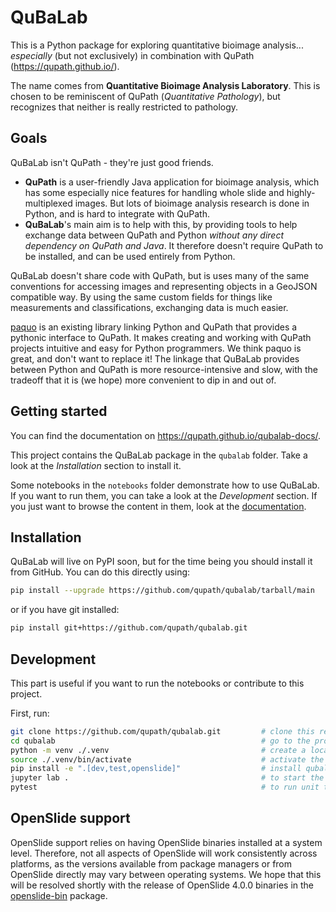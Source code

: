 # QuBaLab

This is a Python package for exploring quantitative bioimage analysis...
*especially* (but not exclusively) in
combination with QuPath (https://qupath.github.io/).

The name comes from **Quantitative Bioimage Analysis Laboratory**.
This is chosen to be reminiscent of QuPath (*Quantitative Pathology*),
but recognizes that neither is really restricted to pathology.

## Goals

QuBaLab isn't QuPath - they're just good friends.

* **QuPath** is a user-friendly Java application for bioimage analysis,
    which has some especially nice features for
    handling whole slide and highly-multiplexed images.
    But lots of bioimage analysis research is done in Python,
    and is hard to integrate with QuPath.
* **QuBaLab**'s main aim is to help with this, by providing tools to help
    exchange data between QuPath and Python
    *without any direct dependency on QuPath and Java*.
    It therefore doesn't require QuPath to be installed, and
    can be used entirely from Python.

QuBaLab doesn't share code with QuPath, but is uses many of the same conventions
for accessing images and representing objects in a GeoJSON compatible way.
By using the same custom fields for things like measurements and classifications,
exchanging data is much easier.

[paquo](https://paquo.readthedocs.io/en/latest/index.html) is an existing library
linking Python and QuPath that provides a pythonic interface to QuPath.
It makes creating and working with QuPath projects intuitive and easy
for Python programmers. We think paquo is great, and don't want to replace it!
The linkage that QuBaLab provides between Python and QuPath is more
resource-intensive and slow, with the tradeoff that it is (we hope) more
convenient to dip in and out of.

## Getting started

You can find the documentation on https://qupath.github.io/qubalab-docs/.

This project contains the QuBaLab package in the `qubalab` folder.
Take a look at the *Installation* section to install it.

Some notebooks in the `notebooks` folder demonstrate how to use QuBaLab.
If you want to run them, you can take a look at the *Development* section.
If you just want to browse the content in them, look at the
[documentation](https://qupath.github.io/qubalab/notebooks.html).

## Installation

QuBaLab will live on PyPI soon, but for the time being you should install it from
GitHub. You can do this directly using:

```bash
pip install --upgrade https://github.com/qupath/qubalab/tarball/main
```

or if you have git installed:

```bash
pip install git+https://github.com/qupath/qubalab.git
```

## Development

This part is useful if you want to run the notebooks or contribute to this project.

First, run:

```bash
git clone https://github.com/qupath/qubalab.git         # clone this repository
cd qubalab                                              # go to the project directory
python -m venv ./.venv                                  # create a local virual environment
source ./.venv/bin/activate                             # activate the venv
pip install -e ".[dev,test,openslide]"                  # install qubalab (-e means changes are loaded dynamically)
jupyter lab .                                           # to start the Jupyter notebooks
pytest                                                  # to run unit tests
```

## OpenSlide support

OpenSlide support relies on having OpenSlide binaries installed at a system
level. Therefore, not all aspects of OpenSlide will work consistently across
platforms, as the versions available from package managers or from OpenSlide
directly may vary between operating systems. We hope that this will be resolved
shortly with the release of OpenSlide 4.0.0 binaries in the 
[openslide-bin](https://pypi.org/project/openslide-bin/) package.
